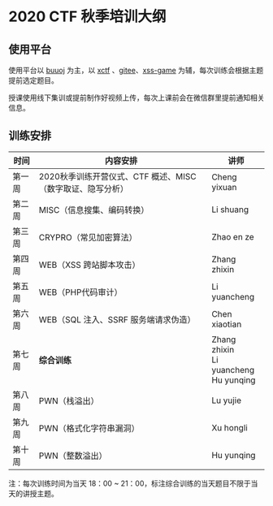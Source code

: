 # 2020 CTF 秋季培训大纲
## 使用平台

使用平台以 [buuoj](https://buuoj.cn/) 为主，以 [xctf](https://adworld.xctf.org.cn/) 、[gitee](https://gitee.com/Desapir_666/CTF-Web-Challenges/tree/master/SSRF/hitcon-2015-lalala)、[xss-game](https://xss-game.appspot.com/level3) 为辅，每次训练会根据主题提前选定题目。

授课使用线下集训或提前制作好视频上传，每次上课前会在微信群里提前通知相关信息。

## 训练安排

| 时间   | 内容安排                                                   | 讲师                                         |
| ------ | ---------------------------------------------------------- | -------------------------------------------- |
| 第一周 | 2020秋季训练开营仪式、CTF 概述、MISC（数字取证、隐写分析） | Cheng yixuan                                 |
| 第二周 | MISC（信息搜集、编码转换）                                 | Li shuang                                    |
| 第三周 | CRYPRO（常见加密算法）                                     | Zhao en ze                                   |
| 第四周 | WEB（XSS 跨站脚本攻击）                                    | Zhang zhixin                                 |
| 第五周 | WEB（PHP代码审计）                                         | Li yuancheng                                 |
| 第六周 | WEB（SQL 注入、SSRF 服务端请求伪造）                       | Chen xiaotian                                |
| 第七周 | **综合训练**                                               | Zhang zhixin<br/>Li yuancheng<br/>Hu yunqing |
| 第八周 | PWN（栈溢出）                                              | Lu yujie                                     |
| 第九周 | PWN（格式化字符串漏洞）                                    | Xu hongli                                    |
| 第十周 | PWN（整数溢出）                                            | Hu yunqing                                   |

注：每次训练时间为当天 18：00 ~ 21：00，标注综合训练的当天题目不限于当天的讲授主题。
